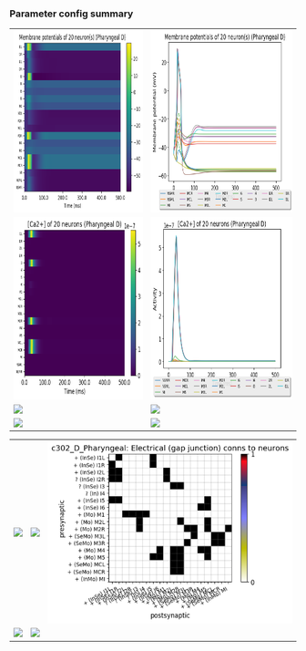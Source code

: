 ### Parameter config summary 
<table>

<tr>
  <td><a href="neurons_D_Pharyngeal.png"><img alt=" " src="neurons_D_Pharyngeal.png" height="320"/></a></td>
  <td><a href="traces_neuron_Pharyngeal_D.png"><img alt=" " src="traces_neuron_Pharyngeal_D.png" height="320"/></a></td>
</tr>

<tr>
  <td><a href="neuron_activity_D_Pharyngeal.png"><img alt=" " src="neuron_activity_D_Pharyngeal.png" height="320"/></a></td>
  <td><a href="traces_neuron_activity_Pharyngeal_D.png"><img alt=" " src="traces_neuron_activity_Pharyngeal_D.png" height="320"/></a></td>
</tr>

<tr>
  <td><a href="muscles_D_Pharyngeal.png"><img alt=" " src="muscles_D_Pharyngeal.png" height="320"/></a></td>
  <td><a href="traces_muscles_Pharyngeal_D.png"><img alt=" " src="traces_muscles_Pharyngeal_D.png" height="320"/></a></td>
</tr>

<tr>
  <td><a href="muscle_activity_D_Pharyngeal.png"><img alt=" " src="muscle_activity_D_Pharyngeal.png" height="320"/></a></td>
  <td><a href="traces_muscles_activity_Pharyngeal_D.png"><img alt=" " src="traces_muscles_activity_Pharyngeal_D.png" height="320"/></a></td>
</tr>
</table>
<table>

<tr><td><a href="c302_D_Pharyngeal_exc_to_neurons.png"><img alt=" " src="c302_D_Pharyngeal_exc_to_neurons.png" height="320"/></a></td>

  <td><a href="c302_D_Pharyngeal_inh_to_neurons.png"><img alt=" " src="c302_D_Pharyngeal_inh_to_neurons.png" height="320"/></a></td>

  <td><a href="c302_D_Pharyngeal_elec_to_neurons.png"><img alt=" " src="c302_D_Pharyngeal_elec_to_neurons.png" height="320"/></a></td></tr>

<tr><td><a href="c302_D_Pharyngeal_exc_to_muscles.png"><img alt=" " src="c302_D_Pharyngeal_exc_to_muscles.png" height="320"/></a></td>

  <td><a href="c302_D_Pharyngeal_inh_to_muscles.png"><img alt=" " src="c302_D_Pharyngeal_inh_to_muscles.png" height="320"/></a></td></tr>
</table>
